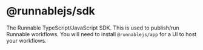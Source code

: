 # @runnablejs/sdk

The Runnable TypeScript/JavaScript SDK. This is used to publish/run Runnable workflows. You will need to install `@runnablejs/app` for a UI to host your workflows.
